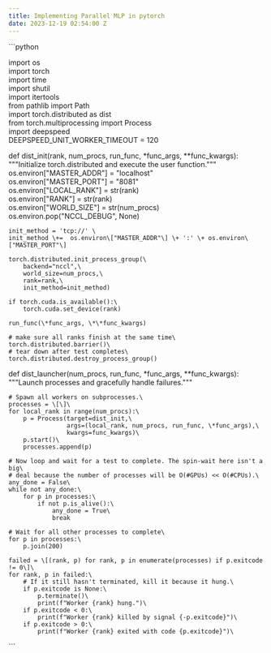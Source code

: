 ```yaml
---
title: Implementing Parallel MLP in pytorch
date: 2023-12-19 02:54:00 Z
---
```


\`\`\`python

import os\
import torch\
import time\
import shutil\
import itertools\
from pathlib import Path\
import torch.distributed as dist\
from torch.multiprocessing import Process\
import deepspeed\
DEEPSPEED_UNIT_WORKER_TIMEOUT = 120

def dist_init(rank, num_procs, run_func, \*func_args, \*\*func_kwargs):\
    """Initialize torch.distributed and execute the user function."""\
    os.environ\["MASTER_ADDR"\] = "localhost"\
    os.environ\["MASTER_PORT"\] = "8081"\
    os.environ\["LOCAL_RANK"\] = str(rank)\
    os.environ\["RANK"\] = str(rank)\
    os.environ\["WORLD_SIZE"\] = str(num_procs)\
    os.environ.pop("NCCL_DEBUG", None)

    init_method = 'tcp://' \
    init_method \+=  os.environ\["MASTER_ADDR"\] \+ ':' \+ os.environ\["MASTER_PORT"\]

    torch.distributed.init_process_group(\
        backend="nccl",\
        world_size=num_procs,\
        rank=rank,\
        init_method=init_method)

    if torch.cuda.is_available():\
        torch.cuda.set_device(rank)

    run_func(\*func_args, \*\*func_kwargs)

    # make sure all ranks finish at the same time\
    torch.distributed.barrier()\
    # tear down after test completes\
    torch.distributed.destroy_process_group()

def dist_launcher(num_procs, run_func, \*func_args, \*\*func_kwargs):\
    """Launch processes and gracefully handle failures."""

    # Spawn all workers on subprocesses.\
    processes = \[\]\
    for local_rank in range(num_procs):\
        p = Process(target=dist_init,\
                    args=(local_rank, num_procs, run_func, \*func_args),\
                    kwargs=func_kwargs)\
        p.start()\
        processes.append(p)

    # Now loop and wait for a test to complete. The spin-wait here isn't a big\
    # deal because the number of processes will be O(#GPUs) << O(#CPUs).\
    any_done = False\
    while not any_done:\
        for p in processes:\
            if not p.is_alive():\
                any_done = True\
                break

    # Wait for all other processes to complete\
    for p in processes:\
        p.join(200)

    failed = \[(rank, p) for rank, p in enumerate(processes) if p.exitcode != 0\]\
    for rank, p in failed:\
        # If it still hasn't terminated, kill it because it hung.\
        if p.exitcode is None:\
            p.terminate()\
            print(f"Worker {rank} hung.")\
        if p.exitcode < 0:\
            print(f"Worker {rank} killed by signal {-p.exitcode}")\
        if p.exitcode > 0:\
            print(f"Worker {rank} exited with code {p.exitcode}")\
\`\`\`